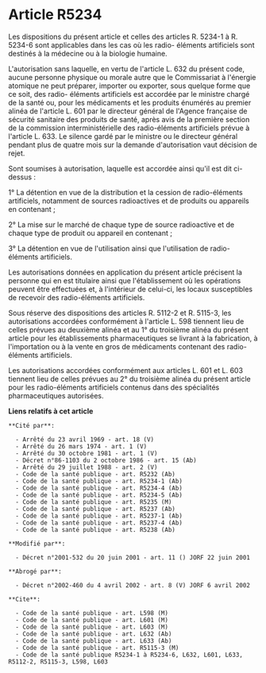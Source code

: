 # Article R5234

Les dispositions du présent article et celles des articles R. 5234-1 à R. 5234-6 sont applicables dans les cas où les radio-
éléments artificiels sont destinés à la médecine ou à la biologie humaine. 

L'autorisation    sans laquelle, en vertu de l'article L. 632 du présent code, aucune personne physique ou morale autre que
le Commissariat à l'énergie atomique ne peut préparer, importer ou exporter, sous quelque forme que ce soit, des radio-
éléments artificiels est accordée par le ministre chargé de la santé ou, pour les médicaments et les produits énumérés au
premier alinéa de l'article L. 601 par le directeur général de l'Agence française de sécurité sanitaire des produits de
santé, après avis de la première section de la commission interministérielle des radio-éléments artificiels prévue à
l'article L. 633. Le silence gardé par le ministre ou le directeur général pendant plus de quatre mois sur la demande
d'autorisation vaut décision de rejet. 

Sont soumises à autorisation, laquelle est accordée ainsi qu'il est dit ci-dessus : 

1° La détention en vue de la distribution et la cession de radio-éléments artificiels, notamment de sources radioactives et
de produits ou appareils en contenant ; 

2° La mise sur le marché de chaque type de source radioactive et de chaque type de produit ou appareil en contenant ; 

3° La détention en vue de l'utilisation ainsi que l'utilisation de radio-éléments artificiels. 

Les autorisations données en application du présent article précisent la personne qui en est titulaire ainsi que
l'établissement où les opérations peuvent être effectuées et, à l'intérieur de celui-ci, les locaux susceptibles de recevoir
des radio-éléments artificiels. 

Sous réserve des dispositions des articles R. 5112-2 et R. 5115-3, les autorisations accordées conformément à l'article L.
598 tiennent lieu de celles prévues au deuxième alinéa et au 1° du troisième alinéa du présent article pour les
établissements pharmaceutiques se livrant à la fabrication, à l'importation ou à la vente en gros de médicaments contenant
des radio-éléments artificiels. 

Les autorisations accordées conformément aux articles L. 601 et L. 603 tiennent lieu de celles prévues au 2° du troisième
alinéa du présent article pour les radio-éléments artificiels contenus dans des spécialités pharmaceutiques autorisées.

**Liens relatifs à cet article**

	**Cité par**:

	  - Arrêté du 23 avril 1969 - art. 18 (V)
	  - Arrêté du 26 mars 1974 - art. 1 (V)
	  - Arrêté du 30 octobre 1981 - art. 1 (V)
	  - Décret n°86-1103 du 2 octobre 1986 - art. 15 (Ab)
	  - Arrêté du 29 juillet 1988 - art. 2 (V)
	  - Code de la santé publique - art. R5232 (Ab)
	  - Code de la santé publique - art. R5234-1 (Ab)
	  - Code de la santé publique - art. R5234-4 (Ab)
	  - Code de la santé publique - art. R5234-5 (Ab)
	  - Code de la santé publique - art. R5235 (M)
	  - Code de la santé publique - art. R5237 (Ab)
	  - Code de la santé publique - art. R5237-1 (Ab)
	  - Code de la santé publique - art. R5237-4 (Ab)
	  - Code de la santé publique - art. R5238 (Ab)

	**Modifié par**:

	  - Décret n°2001-532 du 20 juin 2001 - art. 11 () JORF 22 juin 2001

	**Abrogé par**:

	  - Décret n°2002-460 du 4 avril 2002 - art. 8 (V) JORF 6 avril 2002

	**Cite**:

	  - Code de la santé publique - art. L598 (M)
	  - Code de la santé publique - art. L601 (M)
	  - Code de la santé publique - art. L603 (M)
	  - Code de la santé publique - art. L632 (Ab)
	  - Code de la santé publique - art. L633 (Ab)
	  - Code de la santé publique - art. R5115-3 (M)
	  - Code de la santé publique R5234-1 à R5234-6, L632, L601, L633, R5112-2, R5115-3, L598, L603
